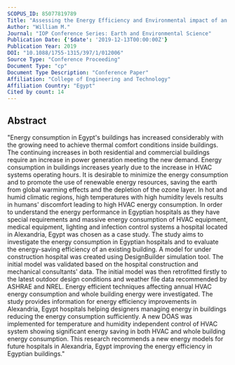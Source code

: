 ```yaml
---
SCOPUS_ID: 85077819789
Title: "Assessing the Energy Efficiency and Environmental impact of an Egyptian Hospital Building"
Author: "William M."
Journal: "IOP Conference Series: Earth and Environmental Science"
Publication Date: {'$date': '2019-12-13T00:00:00Z'}
Publication Year: 2019
DOI: "10.1088/1755-1315/397/1/012006"
Source Type: "Conference Proceeding"
Document Type: "cp"
Document Type Description: "Conference Paper"
Affiliation: "College of Engineering and Technology"
Affiliation Country: "Egypt"
Cited by count: 14
---
```


## Abstract
"Energy consumption in Egypt's buildings has increased considerably with the growing need to achieve thermal comfort conditions inside buildings. The continuing increases in both residential and commercial buildings require an increase in power generation meeting the new demand. Energy consumption in buildings increases yearly due to the increase in HVAC systems operating hours. It is desirable to minimize the energy consumption and to promote the use of renewable energy resources, saving the earth from global warming effects and the depletion of the ozone layer. In hot and humid climatic regions, high temperatures with high humidity levels results in humans' discomfort leading to high HVAC energy consumption. In order to understand the energy performance in Egyptian hospitals as they have special requirements and massive energy consumption of HVAC equipment, medical equipment, lighting and infection control systems a hospital located in Alexandria, Egypt was chosen as a case study. The study aims to investigate the energy consumption in Egyptian hospitals and to evaluate the energy-saving efficiency of an existing building. A model for under construction hospital was created using DesignBuilder simulation tool. The initial model was validated based on the hospital construction and mechanical consultants' data. The initial model was then retrofitted firstly to the latest outdoor design conditions and weather file data recommended by ASHRAE and NREL. Energy efficient techniques affecting annual HVAC energy consumption and whole building energy were investigated. The study provides information for energy efficiency improvements in Alexandria, Egypt hospitals helping designers managing energy in buildings reducing the energy consumption sufficiently. A new DOAS was implemented for temperature and humidity independent control of HVAC system showing significant energy saving in both HVAC and whole building energy consumption. This research recommends a new energy models for future hospitals in Alexandria, Egypt improving the energy efficiency in Egyptian buildings."
